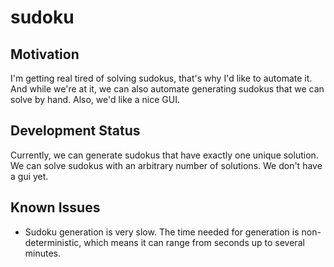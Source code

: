 # sudoku

## Motivation

I'm getting real tired of solving sudokus, that's why I'd like to automate it. And while we're at it, we can also automate generating sudokus that we can solve by hand. Also, we'd like a nice GUI.

## Development Status

Currently, we can generate sudokus that have exactly one unique solution. We can solve sudokus with an arbitrary number of solutions. We don't have a gui yet.

## Known Issues

* Sudoku generation is very slow. The time needed for generation is non-deterministic, which means it can range from seconds up to several minutes.